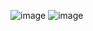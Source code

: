 ![image](https://user-images.githubusercontent.com/88092271/225709647-5d2cece8-40b1-439a-85c0-960cf83a7309.png)
![image](https://user-images.githubusercontent.com/88092271/225710299-b022f52b-9440-4fef-9547-8d744e86128c.png)
